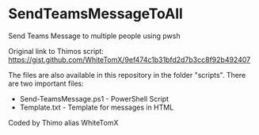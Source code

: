 # SendTeamsMessageToAll
Send Teams Message to multiple people using pwsh 

Original link to Thimos script: https://gist.github.com/WhiteTomX/9ef474c1b31bfd2d7b3cc8f92b492407

The files are also available in this repository in the folder "scripts".
There are two important files:
- Send-TeamsMessage.ps1 - PowerShell Script
- Template.txt - Template for messages in HTML

Coded by Thimo alias WhiteTomX
